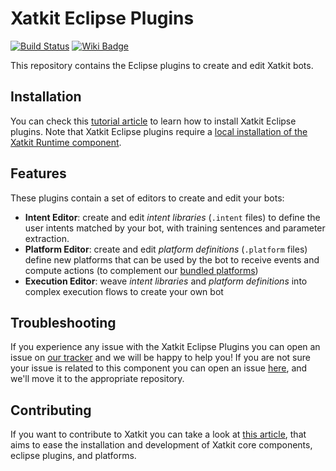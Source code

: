 Xatkit Eclipse Plugins
=====


[![Build Status](https://travis-ci.com/xatkit-bot-platform/xatkit-eclipse.svg?branch=master)](https://travis-ci.com/xatkit-bot-platform/xatkit-eclipse)
[![Wiki Badge](https://img.shields.io/badge/doc-wiki-blue)](https://github.com/xatkit-bot-platform/xatkit-releases/wiki)


This repository contains the Eclipse plugins to create and edit Xatkit bots.

## Installation

You can check this [tutorial article](https://github.com/xatkit-bot-platform/xatkit-releases/wiki/Installation#install-xatkit-eclipse-plugins) to learn how to install Xatkit Eclipse plugins. Note that Xatkit Eclipse plugins require a [local installation of the Xatkit Runtime component](https://github.com/xatkit-bot-platform/xatkit-releases/wiki/Installation).

## Features

These plugins contain a set of editors to create and edit your bots:
- **Intent Editor**: create and edit *intent libraries* (`.intent` files) to define the user intents matched by your bot, with training sentences and parameter extraction.
- **Platform Editor**: create and edit *platform definitions* (`.platform` files) define new platforms that can be used by the bot to receive events and compute actions (to complement our [bundled platforms](https://github.com/xatkit-bot-platform/xatkit/tree/master/platforms))
- **Execution Editor**: weave *intent libraries* and *platform definitions* into complex execution flows to create your own bot

## Troubleshooting

If you experience any issue with the Xatkit Eclipse Plugins you can open an issue on [our tracker](https://github.com/xatkit-bot-platform/xatkit-eclipse/issues) and we will be happy to help you! If you are not sure your issue is related to this component you can open an issue [here](https://github.com/xatkit-bot-platform/xatkit/issues), and we'll move it to the appropriate repository.

## Contributing

If you want to contribute to Xatkit you can take a look at [this article](https://github.com/xatkit-bot-platform/xatkit/wiki/Build-Xatkit), that aims to ease the installation and development of Xatkit core components, eclipse plugins, and platforms.

